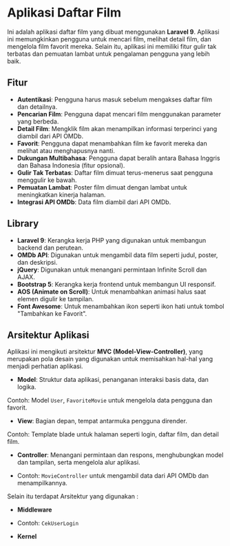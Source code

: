 # Aplikasi Daftar Film

Ini adalah aplikasi daftar film yang dibuat menggunakan **Laravel 9**. Aplikasi ini memungkinkan pengguna untuk mencari film, melihat detail film, dan mengelola film favorit mereka. Selain itu, aplikasi ini memiliki fitur gulir tak terbatas dan pemuatan lambat untuk pengalaman pengguna yang lebih baik.

## Fitur
- **Autentikasi**: Pengguna harus masuk sebelum mengakses daftar film dan detailnya.
- **Pencarian Film**: Pengguna dapat mencari film menggunakan parameter yang berbeda.
- **Detail Film**: Mengklik film akan menampilkan informasi terperinci yang diambil dari API OMDb.
- **Favorit**: Pengguna dapat menambahkan film ke favorit mereka dan melihat atau menghapusnya nanti.
- **Dukungan Multibahasa**: Pengguna dapat beralih antara Bahasa Inggris dan Bahasa Indonesia (fitur opsional).
- **Gulir Tak Terbatas**: Daftar film dimuat terus-menerus saat pengguna menggulir ke bawah.
- **Pemuatan Lambat**: Poster film dimuat dengan lambat untuk meningkatkan kinerja halaman.
- **Integrasi API OMDb**: Data film diambil dari API OMDb.

## Library

- **Laravel 9**: Kerangka kerja PHP yang digunakan untuk membangun backend dan perutean.
- **OMDb API**: Digunakan untuk mengambil data film seperti judul, poster, dan deskripsi.
- **jQuery**: Digunakan untuk menangani permintaan Infinite Scroll dan AJAX.
- **Bootstrap 5**: Kerangka kerja frontend untuk membangun UI responsif.
- **AOS (Animate on Scroll)**: Untuk menambahkan animasi halus saat elemen digulir ke tampilan.
- **Font Awesome**: Untuk menambahkan ikon seperti ikon hati untuk tombol "Tambahkan ke Favorit".

## Arsitektur Aplikasi

Aplikasi ini mengikuti arsitektur **MVC (Model-View-Controller)**, yang merupakan pola desain yang digunakan untuk memisahkan hal-hal yang menjadi perhatian aplikasi.

- **Model**: Struktur data aplikasi, penanganan interaksi basis data, dan logika.

Contoh: Model `User`, `FavoriteMovie` untuk mengelola data pengguna dan favorit.

- **View**: Bagian depan, tempat antarmuka pengguna dirender.

Contoh: Template blade untuk halaman seperti login, daftar film, dan detail film.

- **Controller**: Menangani permintaan dan respons, menghubungkan model dan tampilan, serta mengelola alur aplikasi.

- Contoh: `MovieController` untuk mengambil data dari API OMDb dan menampilkannya.

Selain itu terdapat Arsitektur yang digunakan :

- **Middleware**

- Contoh: `CekUserLogin` 

- **Kernel**